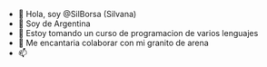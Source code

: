 - 👋 Hola, soy @SilBorsa (Silvana)
- 👀 Soy de Argentina
- 🌱 Estoy tomando un curso de programacion de varios lenguajes
- 💞️ Me encantaria colaborar con mi granito de arena
- 📫 

